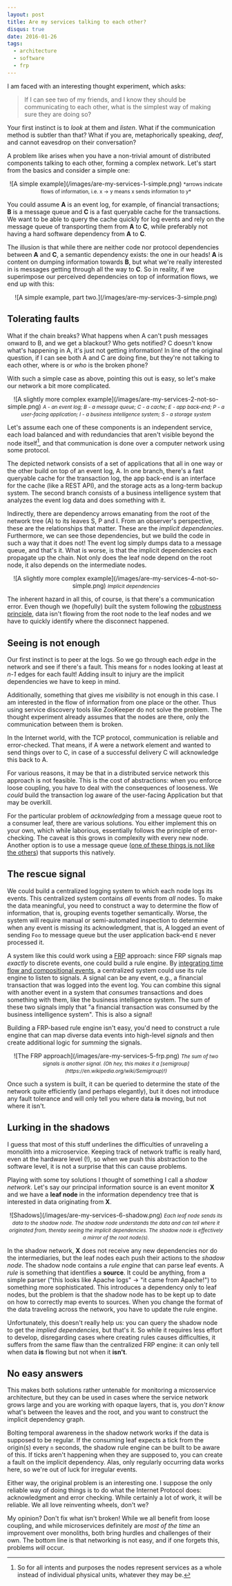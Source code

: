```yaml
---
layout: post
title: Are my services talking to each other?
disqus: true
date: 2016-01-26
tags: 
  - architecture
  - software
  - frp
---
```


I am faced with an interesting thought experiment, which asks:

> If I can see two of my friends, and I know they should be communicating to each other, what is the
> simplest way of making sure they are doing so?

Your first instinct is to *look* at them and *listen*. What if the communication method is
subtler than that? What if you are, metaphorically speaking, *deaf*, and cannot eavesdrop on their
conversation?

A problem like arises when you have a non-trivial amount of distributed components talking to each
other, forming a complex network. Let's start from the basics and consider a simple one:

<center>
![A simple example](/images/are-my-services-1-simple.png)

<small>
*arrows indicate flows of information, i.e. x &rarr; y means x sends information to y*
</small>
</center>

You could assume **A** is an event log, for example, of financial transactions; **B** is a message
queue and **C** is a fast queryable cache for the transactions. We want to be able to query the
cache quickly for log events and rely on the message queue of transporting them from **A** to **C**,
while preferably not having a hard software dependency from **A** to **C**.

The illusion is that while there are neither code nor protocol dependencies between **A** and **C**,
a semantic dependency exists: the one in our heads! **A** is content on dumping information
towards **B**, but what we're really interested in is messages getting through all the way to
**C**. So in reality, if we superimpose our perceived dependencies on top of information flows, we
end up with this:

<center>
![A simple example, part two.](/images/are-my-services-3-simple.png)
</center>

## Tolerating faults

What if the chain breaks? What happens when A can't push messages onward to B, and we get a
blackout? Who gets notified? C doesn't know what's happening in A, it's just not getting
information! In line of the original question, if I can see both A and C are doing fine, but they're
not talking to each other, where is or *who* is the broken phone?

With such a simple case as above, pointing this out is easy, so let's make our network a bit more
complicated.

<center>
![A slightly more complex example](/images/are-my-services-2-not-so-simple.png)

<small>
<em>A - an event log; B - a message queue; C - a cache; E - app back-end; P - a user-facing
application; I - a business intelligence system; S - a storage system</em>
</small>
</center>

Let's assume each one of these components is an independent service, each load balanced and with
redundancies that aren't visible beyond the node itself[^1], and that communication is done over a
computer network using some protocol.

The depicted network consists of a set of applications that all in one way or the other build on top
of an event log, A. In one branch, there's a fast queryable cache for the transaction log, the app
back-end is an interface for the cache (like a REST API), and the storage acts as a long-term backup
system. The second branch consists of a business intelligence system that analyzes the event log
data and does something with it.

Indirectly, there are dependency arrows emanating from the root of the network tree (A) to its
leaves S, P and I. From an observer's perspective, these are the relationships that matter. These
are the *implicit dependencies*. Furthermore, we can see those dependencies, but we build the code
in such a way that it does not! The event log simply dumps data to a message queue, and that's
it. What is worse, is that the implicit dependencies each propagate up the chain. Not only does the
leaf node depend on the root node, it also depends on the intermediate nodes.

<center>
![A slightly more complex example](/images/are-my-services-4-not-so-simple.png)

<small>
<em>Implicit dependencies</em>
</small>
</center>

The inherent hazard in all this, of course, is that there's a communication error. Even though we
(hopefully) built the system following the
[robustness principle](https://en.wikipedia.org/wiki/Robustness_principle), data isn't flowing from
the root node to the leaf nodes and we have to quickly identify where the disconnect happened.

## Seeing is not enough

Our first instinct is to peer at the logs. So we go through each *edge* in the network and see if
there's a fault. This means for `n` nodes looking at least at *n-1* edges for each fault! Adding
insult to injury are the implicit dependencies we have to keep in mind.

Additionally, something that gives me *visibility* is not enough in this case. I am interested in
the flow of information from one place or the other. Thus using service discovery tools like
ZooKeeper do not solve the problem. The thought experiment already assumes that the nodes are there,
only the communication between them is broken.

In the Internet world, with the TCP protocol, communication is reliable and error-checked. That means,
if A were a network element and wanted to send things over to C, in case of a successful delivery C
will acknowledge this back to A.

For various reasons, it may be that in a distributed service network this approach is not
feasible. This is the cost of abstractions: when you enforce loose coupling, you have to deal with
the consequences of looseness. We *could* build the transaction log aware of the user-facing
Application but that may be overkill.

For the particular problem of *acknowledging* from a message queue root to a consumer leaf, there
are various solutions. You either implement this on your own, which while laborious, essentially
follows the principle of error-checking. The caveat is this grows in complexity with every new node.
Another option is to use a message queue
([one of these things is not like the others](https://en.wikipedia.org/wiki/Apache_Kafka)) that supports
this natively. 

## The rescue signal

We could build a centralized logging system to which each node logs its events. This centralized
system contains *all* events from *all* nodes. To make the data meaningful, you need to construct a
way to determine the flow of information, that is, grouping events together semantically. Worse, the
system will require manual or semi-automated inspection to determine when any event is missing its
acknowledgment, that is, A logged an event of sending `Foo` to message queue but the user
application back-end `E` never processed it.

A system like this could work using a
[FRP](https://en.wikipedia.org/wiki/Functional_reactive_programming) approach: since FRP signals map
*exactly* to discrete events, one could build a rule engine. By
[integrating time flow and compositional events](https://wiki.haskell.org/Functional_Reactive_Programming),
a centralized system could use its rule engine to listen to signals. A signal can be any event,
e.g., a financial transaction that was logged into the event log. You can combine this signal with
another event in a system that *consumes* transactions and does something with them, like the
business intelligence system. The sum of these two signals imply that "a financial transaction was
consumed by the business intelligence system". This is also a signal!

Building a FRP-based rule engine isn't easy, you'd need to construct a rule engine that can map
diverse data events into high-level *signals* and then create additional logic for *summing* the
signals. 

<center>
![The FRP approach](/images/are-my-services-5-frp.png)

<small>
<em>The sum of two signals is another signal. (Oh hey, this makes it a [semigroup](https://en.wikipedia.org/wiki/Semigroup)!)</em>
</small>
</center>

Once such a system is built, it can be queried to determine the state of the network quite
efficiently (and perhaps elegantly), but it does not introduce any fault tolerance and will only
tell you where data **is** moving, but not where it isn't.

## Lurking in the shadows

I guess that most of this stuff underlines the difficulties of unraveling a monolith into a
microservice. Keeping track of network traffic is really hard, even at the hardware level (!), so
when we push this abstraction to the software level, it is not a surprise that this can cause
problems.

Playing with some toy solutions I thought of something I call a *shadow network*. Let's say our
principal information source is an event monitor **X** and we have a **leaf node** in the
information dependency tree that is interested in data originating from **X**. 

<center>
![Shadows](/images/are-my-services-6-shadow.png)

<small>
<em>Each leaf node sends its data to the shadow node. The shadow node understands the data and can
tell where it originated from, thereby seeing the implicit dependencies. The shadow node is
effectively a <em>mirror</em> of the root node(s).</em>
</small>
</center>

In the shadow network, **X** does not receive any new dependencies nor do the intermediaries, but
the leaf nodes each push their actions to the *shadow node*. The shadow node contains a *rule
engine* that can parse leaf events. A *rule* is something that identifies a **source**. It could be
anything, from a simple parser ("this looks like Apache logs" &rarr; "it came from Apache!") to something
more sophisticated. This introduces a dependency only to leaf nodes, but the problem is that the
shadow node has to be kept up to date on how to correctly map events to sources. When you change the
format of the data traveling across the network, you have to update the rule engine.

Unfortunately, this doesn't really help us: you can query the shadow node to get the *implied
dependencies*, but that's it. So while it requires less effort to develop, disregarding cases where
creating rules causes difficulties, it suffers from the same flaw than the centralized FRP engine:
it can only tell when data **is** flowing but not when it **isn't**.

## No easy answers

This makes both solutions rather untenable for monitoring a microservice architecture, but they can
be used in cases where the service network grows large and you are working with opaque layers, that
is, you *don't know* what's between the leaves and the root, and you want to construct the implicit
dependency graph. 

Bolting temporal awareness in the shadow network works if the data is supposed to be regular. If the
consuming leaf expects a tick from the origin(s) every `n` seconds, the shadow rule engine can be
built to be aware of this. If ticks aren't happening when they are supposed to, you can create a
fault on the implicit dependency. Alas, only regularly occurring data works here, so we're out of
luck for irregular events.

Either way, the original problem is an interesting one. I suppose the only reliable way of doing
things is to do what the Internet Protocol does: acknowledgment and error checking. While certainly
a lot of work, it will be reliable. We all love reinventing wheels, don't we?

My opinion? Don't fix what isn't broken! While we all benefit from loose coupling, and while
microservices definitely are *most of the time* an improvement over monoliths, both bring hurdles
and challenges of their own. The bottom line is that networking is not easy, and if one forgets
this, problems *will* occur. 

[^1]: So for all intents and purposes the nodes represent services as a whole instead of individual
    physical units, whatever they may be.
